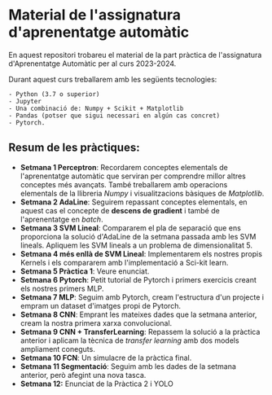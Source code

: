 # Material de l'assignatura d'aprenentatge automàtic

En aquest repositori trobareu el material de la part pràctica de l'assignatura
d'Aprenentatge Automàtic per al curs 2023-2024.

Durant aquest curs treballarem amb les següents tecnologies:

    - Python (3.7 o superior)
    - Jupyter
    - Una combinació de: Numpy + Scikit + Matplotlib
    - Pandas (potser que sigui necessari en algún cas concret)
    - Pytorch.

## Resum de les pràctiques:

- **Setmana 1 Perceptron**: Recordarem conceptes elementals de l'aprenentatge automàtic que serviran per comprendre millor altres conceptes més avançats. També treballarem amb operacions elementals de la llibreria _Numpy_ i visualitzacions bàsiques de _Matplotlib_.
- **Setmana 2 AdaLine**: Seguirem repassant conceptes elementals, en aquest cas el concepte de **descens de gradient** i també de l'aprenentatge en _batch_.
- **Setmana 3 SVM Lineal**: Compararem el pla de separació que ens proporciona la solució d'AdaLine de la setmana passada amb les SVM lineals. Apliquem les SVM lineals a un problema de dimensionalitat 5.
- **Setmana 4 més enllà de SVM Lineal**: Implementarem els nostres propis Kernels i els compararem amb l'implementació a Sci-kit learn.
- **Setmana 5 Pràctica 1**: Veure enunciat.
- **Setmana 6 Pytorch**: Petit tutorial de Pytorch i primers exercicis creant els nostres primers MLP.
- **Setmana 7 MLP**: Seguim amb Pytorch, cream l'estructura d'un projecte i empram un dataset d'imatges propi de Pytorch.
- **Setmana 8 CNN**: Emprant les mateixes dades que la setmana anterior, cream la nostra primera xarxa convolucional.
- **Setmana 9 CNN + TransferLearning**: Repassem la solució a la pràctica anterior i aplicam la tècnica de _transfer learning_ amb dos models ampliament coneguts.
- **Setmana 10 FCN**: Un simulacre de la pràctica final.
- **Setmana 11 Segmentació**: Seguim amb les dades de la setmana anterior, però afegint una nova tasca.
- **Setmana 12:** Enunciat de la Pràctica 2 i YOLO